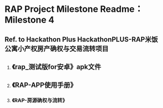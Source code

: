 # RAP Project Milestone Readme：Milestone 4



## Ref. to Hackathon Plus HackathonPLUS-RAP米饭公寓小产权房产确权与交易流转项目



1. ## 《rap_测试版for安卓》apk文件

2. ## 《RAP-APP使用手册》

2. ### 《RAP-房源确权与流转》

   
